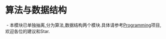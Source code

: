 # 算法与数据结构
  - 本模块已单独抽离,分为算法,数据结构两个模块.具体请参考[Programming](https://github.com/553899811/Programming)项目,欢迎各位的建议和Star.
